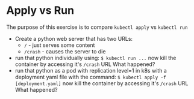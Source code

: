 # Apply vs Run

The purpose of this exercise is to compare `kubectl apply` vs `kubectl run`

* Create a python web server that has two URLs:
    * `/` - just serves some content
    * `/crash` - causes the server to die
* run that python individually using:
    `$ kubectl run ...`
    now kill the container by accessing it's `/crash` URL
    What happened?
* run that python as a pod with replication level=1 in k8s with a deployment yaml
    file with the command:
    `$ kubectl apply -f [deployment.yaml]`
    now kill the container by accessing it's `/crash` URL
    What happened?
